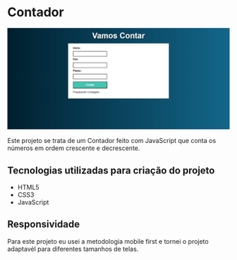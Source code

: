 <h1>Contador</h1>

<img src="print-tela.png">

<p>
    Este projeto se trata de um Contador feito com JavaScript que conta os números em ordem crescente e decrescente.
</p>

<h2>Tecnologias utilizadas para criação do projeto</h2>

<ul>
    <li>HTML5
    <li>CSS3
    <li>JavaScript
</ul>

<h2>Responsividade</h2>

<p>
    Para este projeto eu usei a metodologia mobile first e tornei o projeto adaptavél para diferentes tamanhos de telas.
</p>

